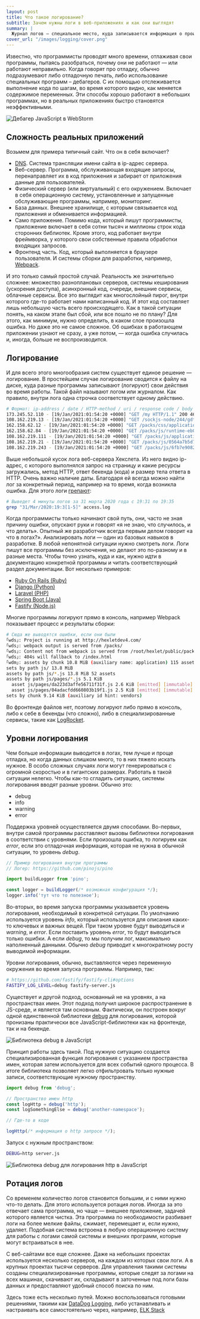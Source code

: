 ```yaml
---
layout: post
title: Что такое логирование?
subtitle: Зачем нужны логи в веб-приложениях и как они выглядят
summary: |
  Журнал логов – специальное место, куда записывается информация о происходящих процессах в работающем коде. Приложение «логирует» туда информацию, которая, потенциально, может понадобиться для анализа различных ситуаций, возникающих в рабочем приложении: ошибках, задержках, сбоях.
cover_url: "/images/logging/cover.png"
---
```


Известно, что программисты проводят много времени, отлаживая свои программы, пытаясь разобраться, почему они не работают — или работают неправильно. Когда говорят про отладку, обычно подразумевают либо отладочную печать, либо использование специальных программ – дебагеров. С их помощью отслеживается выполнение кода по шагам, во время которого видно, как меняется содержимое переменных. Эти способы хорошо работают в небольших программах, но в реальных приложениях быстро становятся неэффективными. 

![Дебагер JavaScript в WebStorm](/images/logging/debugger.png)

## Сложность реальных приложений

Возьмем для примера типичный сайт. Что он в себя включает?

  * [DNS](https://guides.hexlet.io/dns/). Система трансляции имени сайта в ip-адрес сервера.
  * Веб-сервер. Программа, обслуживающая входящие запросы, перенаправляет их в код приложения и забирает от приложения данные для пользователей.
  * Физический сервер (или виртуальный) с его окружением. Включает в себя операционную систему, установленные и запущенные обслуживающие программы, например, мониторинг.
  * База данных. Внешнее хранилище, с которым связывается код приложения и обменивается информацией.
  * Само приложение. Помимо кода, который пишут программисты, приложение включает в себя сотни тысяч и миллионы строк кода сторонних библиотек. Кроме этого, код работает внутри фреймворка, у которого свои собственные правила обработки входящих запросов.
  * Фронтенд часть. Код, который выполняется в браузере пользователя. И системы сборки для разработки, например, [Webpack](https://guides.hexlet.io/webpack/).

И это только самый простой случай. Реальность же значительно сложнее: множество разноплановых серверов, системы кеширования (ускорения доступа), асинхронный код, очереди, внешние сервисы, облачные сервисы. Все это выглядит как многослойный пирог, внутри которого где-то работает нами написанный код. И этот код составляет лишь небольшую часть всего происходящего. Как в такой ситуации понять, на каком этапе был сбой, или все пошло не по плану? Для этого, как минимум, нужно определить, в каком слое произошла ошибка. Но даже это не самое сложное. Об ошибках в работающем приложении узнают не сразу, а уже потом, — когда ошибка случилась и, иногда, больше не воспроизводится.

## Логирование

И для всего этого многообразия систем существует единое решение — логирование. В простейшем случае логирование сводится к файлу на диске, куда разные программы записывают (логируют) свои действия во время работы. Такой файл называют логом или журналом. Как правило, внутри лога одна строчка соответствует одному действию.

```sh
# Формат: ip-address / date / HTTP-method / uri / response code / body size 
173.245.52.110 - [19/Jan/2021:01:54:20 +0000] "GET /my HTTP/1.1" 200 46018
108.162.219.13 - [19/Jan/2021:01:54:20 +0000] "GET /sockjs-node/244/gdt1vvwa/websocket HTTP/1.1" 0 0
162.158.62.12 - [19/Jan/2021:01:54:20 +0000] "GET /packs/css/application.css HTTP/1.1" 304 0
162.158.62.84 - [19/Jan/2021:01:54:20 +0000] "GET /packs/js/runtime-eb0a99abbe8cf813f110.js HTTP/1.1" 304 0
108.162.219.111 - [19/Jan/2021:01:54:20 +0000] "GET /packs/js/application-2cba5619945c4e5946f1.js HTTP/1.1" 304 0
108.162.219.21 - [19/Jan/2021:01:54:20 +0000] "GET /packs/js/0564a7b5d773bab52e53.js HTTP/1.1" 304 0
108.162.219.243 - [19/Jan/2021:01:54:20 +0000] "GET /packs/js/6fb7e908211839fac06e.js HTTP/1.1" 304 0
```

Выше небольшой кусок лога веб-сервера Хекслета. Из него видно ip-адрес, с которого выполнялся запрос на страницу и какие ресурсы загружались, метод HTTP, ответ бекенда (кода) и размер тела ответа в HTTP. Очень важно наличие даты. Благодаря ей всегда можно найти лог за конкретный период, например на то время, когда возникла ошибка. Для этого логи [грепают](https://ru.hexlet.io/courses/cli-basics/lessons/grep/theory_unit):

```sh
# Выведет 4 минуты логов за 31 марта 2020 года с 19:31 по 19:35
grep "31/Mar/2020:19:3[1-5]" access.log
```

Когда программисты только начинают свой путь, они, часто не зная причину ошибки, опускают руки и говорят «я не знаю, что случилось, и что делать». Опытный же разработчик всегда первым делом говорит «а что в логах?». Анализировать логи — один из базовых навыков в разработке. В любой непонятной ситуации нужно смотреть логи. Логи пишут все программы без исключения, но делают это по-разному и в разные места. Чтобы точно узнать, куда и как, нужно идти в документацию конкретной программы и читать соответствующий раздел документации. Вот несколько примеров:

* [Ruby On Rails (Ruby)](https://guides.rubyonrails.org/debugging_rails_applications.html#the-logger)
* [Django (Python)](https://docs.djangoproject.com/en/3.1/topics/logging/)
* [Laravel (PHP)](https://laravel.com/docs/8.x/logging)
* [Spring Boot (Java)](https://docs.spring.io/spring-boot/docs/2.1.18.RELEASE/reference/html/boot-features-logging.html)
* [Fastify (Node.js)](https://www.fastify.io/docs/v2.0.x/Logging/)

Многие программы логируют прямо в консоль, например Webpack показывает процесс и результаты сборки:

```sh
# Сюда же выводятся ошибки, если они были
｢wds｣: Project is running at http://hexletdev4.com/
｢wds｣: webpack output is served from /packs/
｢wds｣: Content not from webpack is served from /root/hexlet/public/packs
｢wds｣: 404s will fallback to /index.html
｢wdm｣: assets by chunk 10.8 MiB (auxiliary name: application) 115 assets
sets by path js/ 13.8 MiB
assets by path js/*.js 13.8 MiB 52 assets
assets by path js/pages/*.js 5.1 KiB
  asset js/pages/da223d3affe56711f31f.js 2.6 KiB [emitted] [immutable] (name: pages/my_learning) 1 related asset
  asset js/pages/04adacfdd660803b19f1.js 2.5 KiB [emitted] [immutable] (name: pages/referral) 1 related asset
sets by chunk 9.14 KiB (auxiliary id hint: vendors)
```

Во фронтенде файлов нет, поэтому логируют либо прямо в консоль, либо к себе в бекенды (что сложно), либо в специализированные сервисы, такие как [LogRocket](https://logrocket.com/).

## Уровни логирования

Чем больше информации выводится в логах, тем лучше и проще отладка, но когда данных слишком много, то в них тяжело искать нужное. В особо сложных случаях логи могут генерироваться с огромной скоростью и в гигантских размерах. Работать в такой ситуации нелегко. Чтобы как-то сгладить ситуацию, системы логирования вводят разные уровни. Обычно это:

* debug
* info
* warning
* error

Поддержка уровней осуществляется двумя способами. Во-первых, внутри самой программы расставляют вызовы библиотеки логирования в соответствии с уровнями. Если произошла ошибка, то логируем как *error*, если это отладочная информация, которая не нужна в обычной ситуации, то уровень *debug*.

```javascript
// Пример логирования внутри программы
// Логер: https://github.com/pinojs/pino

import buildLogger from 'pino';

const logger = buildLogger(/* возможная конфигурация */);
logger.info('тут что то полезное');
```

Во-вторых, во время запуска программы указывается уровень логирования, необходимый в конкретной ситуации. По умолчанию используется уровень *info*, который используется для описания каких-то ключевых и важных вещей. При таком уровне будут выводиться и *warning*, и *error*. Если поставить уровень *error*, то будут выводиться только ошибки. А если *debug*, то мы получим лог, максимально наполненный данными. Обычно *debug* приводит к многократному росту выводимой информации.

Уровни логирования, обычно, выставляются через переменную окружения во время запуска программы. Например, так:

```sh
# https://github.com/fastify/fastify-cli#options
FASTIFY_LOG_LEVEL=debug fastify-server.js
```

Существует и другой подход, основанный не на уровнях, а на пространствах имен. Этот подход получил широкое распространение в JS-среде, и является там основным. Фактически, он построен вокруг одной единственной библиотеки [debug](https://github.com/visionmedia/debug) для логирования, которой пронизаны практически все JavaScript-библиотеки как на фронтенде, так и на бекенде.

![Библиотека debug в JavaScript](/images/logging/debug.png)

Принцип работы здесь такой. Под нужную ситуацию создается специализированная функция логирования с указанием пространства имен, которая затем используется для всех событий одного процесса. В итоге библиотека позволяет легко отфильтровать только нужные записи, соответствующие нужному пространству.

```javascript
import debug from 'debug';

// Пространство имен http
const logHttp = debug('http');
const logSomethingElse = debug('another-namespace');

// Где-то в коде

logHttp(/* информация о http запросе */);
```

Запуск с нужным пространством:

```sh
DEBUG=http server.js
```

![Библиотека debug для логирования http в JavaScript](/images/logging/debug-http.png)

## Ротация логов

Со временем количество логов становится большим, и с ними нужно что-то делать. Для этого используется ротация логов. Иногда за это отвечает сама программа, но чаще — внешнее приложение, задачей которого является чистка. Эта программа по необходимости разбивает логи на более мелкие файлы, сжимает, перемещает и, если нужно, удаляет. Подобная система встроена в любую операционную систему для работы с логами самой системы и внешних программ, которые могут встраиваться в нее. 

С веб-сайтами все еще сложнее. Даже на небольших проектах используется несколько серверов, на каждом из которых свои логи. А в крупных проектах тысячи серверов. Для управления такими системы созданы специализированные программы, которые следят за логами на всех машинах, скачивают их, складывают в заточенные под логи базы данных и предоставляют удобный способ поиска по ним.

Здесь тоже есть несколько путей. Можно воспользоваться готовыми решениями, такими как [DataDog Logging](https://docs.datadoghq.com/logs/), либо устанавливать и настраивать все самостоятельно через, например, [ELK Stack](https://www.elastic.co/elastic-stack)
